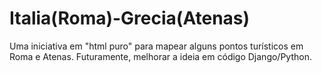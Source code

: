 # Italia(Roma)-Grecia(Atenas)

Uma iniciativa em "html puro" para mapear alguns pontos turísticos em Roma e Atenas.
Futuramente, melhorar a ideia em código Django/Python.
